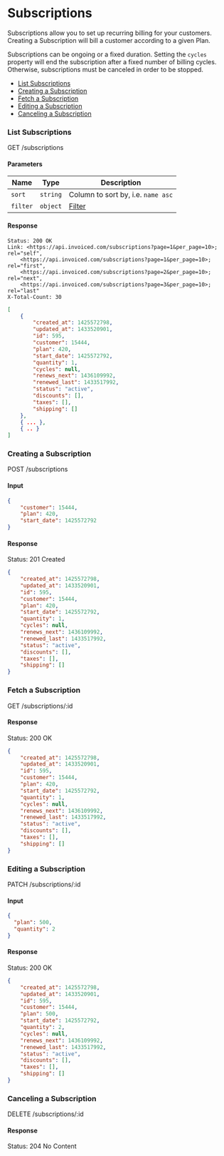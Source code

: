 Subscriptions
====

Subscriptions allow you to set up recurring billing for your customers. Creating a Subscription will bill a customer according to a given Plan.

Subscriptions can be ongoing or a fixed duration. Setting the `cycles` property will end the subscription after a fixed number of billing cycles. Otherwise, subscriptions must be canceled in order to be stopped.

* [List Subscriptions](#list-subscriptions)
* [Creating a Subscription](#creating-a-subscription)
* [Fetch a Subscription](#fetch-a-subscription)
* [Editing a Subscription](#editing-a-subscription)
* [Canceling a Subscription](#canceling-a-subscription)

### List Subscriptions

  GET /subscriptions

#### Parameters

Name | Type | Description
-----|------|-------------
`sort`|`string`|Column to sort by, i.e. `name asc`
`filter`|`object`|[Filter](../README.md#filter)

#### Response

```
Status: 200 OK
Link: <https://api.invoiced.com/subscriptions?page=1&per_page=10>; rel="self",
    <https://api.invoiced.com/subscriptions?page=1&per_page=10>; rel="first",
    <https://api.invoiced.com/subscriptions?page=2&per_page=10>; rel="next",
    <https://api.invoiced.com/subscriptions?page=3&per_page=10>; rel="last"
X-Total-Count: 30
```

```json
[
    {
        "created_at": 1425572798,
        "updated_at": 1433520901,
        "id": 595,
        "customer": 15444,
        "plan": 420,
        "start_date": 1425572792,
        "quantity": 1,
        "cycles": null,
        "renews_next": 1436109992,
        "renewed_last": 1433517992,
        "status": "active",
        "discounts": [],
        "taxes": [],
        "shipping": []
    },
    { ... },
    { .. }
]
```

### Creating a Subscription

  POST /subscriptions

#### Input

```json
{
    "customer": 15444,
    "plan": 420,
    "start_date": 1425572792
}
```

#### Response

  Status: 201 Created

```json
{
    "created_at": 1425572798,
    "updated_at": 1433520901,
    "id": 595,
    "customer": 15444,
    "plan": 420,
    "start_date": 1425572792,
    "quantity": 1,
    "cycles": null,
    "renews_next": 1436109992,
    "renewed_last": 1433517992,
    "status": "active",
    "discounts": [],
    "taxes": [],
    "shipping": []
}
```

### Fetch a Subscription

  GET /subscriptions/:id

#### Response

  Status: 200 OK

```json
{
    "created_at": 1425572798,
    "updated_at": 1433520901,
    "id": 595,
    "customer": 15444,
    "plan": 420,
    "start_date": 1425572792,
    "quantity": 1,
    "cycles": null,
    "renews_next": 1436109992,
    "renewed_last": 1433517992,
    "status": "active",
    "discounts": [],
    "taxes": [],
    "shipping": []
}
```

### Editing a Subscription

  PATCH /subscriptions/:id

#### Input

```json
{
  "plan": 500,
  "quantity": 2
}
```

#### Response

  Status: 200 OK

```json
{
    "created_at": 1425572798,
    "updated_at": 1433520901,
    "id": 595,
    "customer": 15444,
    "plan": 500,
    "start_date": 1425572792,
    "quantity": 2,
    "cycles": null,
    "renews_next": 1436109992,
    "renewed_last": 1433517992,
    "status": "active",
    "discounts": [],
    "taxes": [],
    "shipping": []
}
```

### Canceling a Subscription

  DELETE /subscriptions/:id

#### Response

  Status: 204 No Content